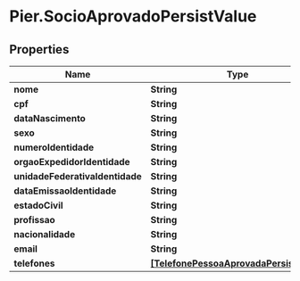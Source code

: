 # Pier.SocioAprovadoPersistValue

## Properties
Name | Type | Description | Notes
------------ | ------------- | ------------- | -------------
**nome** | **String** | {{{socio_aprovado_persist_nome_value}}} | 
**cpf** | **String** | {{{socio_aprovado_persist_cpf_value}}} | [optional] 
**dataNascimento** | **String** | {{{socio_aprovado_persist_data_nascimento_value}}} | [optional] 
**sexo** | **String** | {{{socio_aprovado_persist_sexo_value}}} | [optional] 
**numeroIdentidade** | **String** | {{{socio_aprovado_persist_numero_identidade_value}}} | [optional] 
**orgaoExpedidorIdentidade** | **String** | {{{socio_aprovado_persist_orgao_expedidor_identidade_value}}} | [optional] 
**unidadeFederativaIdentidade** | **String** | {{{socio_aprovado_persist_unidade_federativa_identidade_value}}} | [optional] 
**dataEmissaoIdentidade** | **String** | {{{socio_aprovado_persist_data_emissao_identidade_value}}} | [optional] 
**estadoCivil** | **String** | {{{socio_aprovado_persist_estado_civil_value}}} | [optional] 
**profissao** | **String** | {{{socio_aprovado_persist_profissao_value}}} | [optional] 
**nacionalidade** | **String** | {{{socio_aprovado_persist_nacionalidade_value}}} | [optional] 
**email** | **String** | {{{socio_aprovado_persist_email_value}}} | [optional] 
**telefones** | [**[TelefonePessoaAprovadaPersistValue]**](TelefonePessoaAprovadaPersistValue.md) | {{{socio_aprovado_persist_telefones_value}}} | [optional] 


